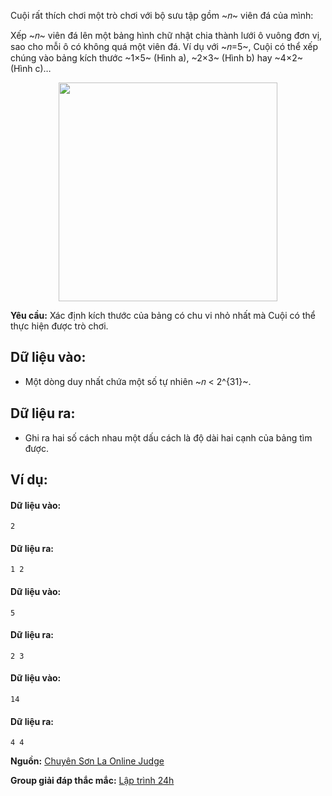 Cuội rất thích chơi một trò chơi với bộ sưu tập gồm ~𝑛~ viên đá của mình:

Xếp ~𝑛~ viên đá lên một bảng hình chữ nhật chia thành lưới ô vuông đơn vị, sao cho mỗi ô có không quá một viên đá. Ví dụ với ~𝑛=5~, Cuội có thể xếp chúng vào bảng kích thước ~1×5~ (Hình a), ~2×3~ (Hình b) hay ~4×2~ (Hình c)…
<center><img src="/images/problems/189/TABLE.png" width=350px /></center>

**Yêu cầu:** Xác định kích thước của bảng có chu vi nhỏ nhất mà Cuội có thể thực hiện được trò chơi.

## Dữ liệu vào:
- Một dòng duy nhất chứa một số tự nhiên ~𝑛 < 2^{31}~.

## Dữ liệu ra:
- Ghi ra hai số cách nhau một dấu cách là độ dài hai cạnh của bảng tìm được.

## Ví dụ:
#### Dữ liệu vào:
```
2
```

#### Dữ liệu ra:
```
1 2
```

#### Dữ liệu vào:
```
5
```

#### Dữ liệu ra:
```
2 3
```

#### Dữ liệu vào:
```
14
```

#### Dữ liệu ra:
```
4 4
```
**Nguồn:** [Chuyên Sơn La Online Judge](http://csloj.ddns.net/)

**Group giải đáp thắc mắc:** [Lập trình 24h](https://www.facebook.com/groups/1386904321519984)